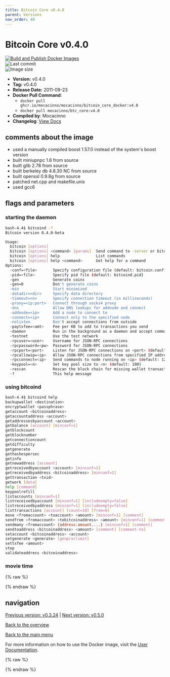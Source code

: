 ```yaml
---
title: Bitcoin Core v0.4.0
parent: Versions
nav_order: 40
---
```


# Bitcoin Core v0.4.0

[![Build and Publish Docker Images](https://github.com/mocacinno/bitcoin_core_docker/actions/workflows/build-and-publish.yml/badge.svg?branch=v4.0)](https://github.com/mocacinno/bitcoin_core_docker/actions/workflows/build-and-publish.yml)  
![Last commit](https://badgen.net/github/last-commit/mocacinno/bitcoin_core_docker/v4.0)  
![Image size](https://badgen.net/docker/size/mocacinno/btc_core/v4.0?color=green)  

- **Version:** v0.4.0
- **Tag:** v0.4.0
- **Release Date:** 2011-09-23
- **Docker Pull Command**:
  - `docker pull ghcr.io/mocacinno/mocacinno/bitcoin_core_docker:v4.0`
  - `docker pull mocacinno/btc_core:v4.0`
- **Compiled by**: Mocacinno
- **Changelog**: [View Docs](https://github.com/bitcoin/bitcoin/tree/v0.4.0/doc)

## comments about the image

- used a manually compiled boost 1.57.0 instead of the system's boost version
- built miniupnpc 1.6 from source
- built glib 2.78 from source
- built berkeley db 4.8.30 NC from source
- built openssl 0.9.8g from source
- patched net.cpp and makefile.unix
- used gcc6

## flags and parameters

### starting the daemon

```bash
bash-4.4$ bitcoind -?
Bitcoin version 0.4.0-beta

Usage:
  bitcoin [options]
  bitcoin [options] <command> [params]  Send command to -server or bitcoind
  bitcoin [options] help                List commands
  bitcoin [options] help <command>      Get help for a command
Options:
  -conf=<file>       Specify configuration file (default: bitcoin.conf)
  -pid=<file>        Specify pid file (default: bitcoind.pid)
  -gen               Generate coins
  -gen=0             Don't generate coins
  -min               Start minimized
  -datadir=<dir>     Specify data directory
  -timeout=<n>       Specify connection timeout (in milliseconds)
  -proxy=<ip:port>   Connect through socks4 proxy
  -dns               Allow DNS lookups for addnode and connect
  -addnode=<ip>      Add a node to connect to
  -connect=<ip>      Connect only to the specified node
  -nolisten          Don't accept connections from outside
  -paytxfee=<amt>    Fee per KB to add to transactions you send
  -daemon            Run in the background as a daemon and accept commands
  -testnet           Use the test network
  -rpcuser=<user>    Username for JSON-RPC connections
  -rpcpassword=<pw>  Password for JSON-RPC connections
  -rpcport=<port>    Listen for JSON-RPC connections on <port> (default: 8332)
  -rpcallowip=<ip>   Allow JSON-RPC connections from specified IP address
  -rpcconnect=<ip>   Send commands to node running on <ip> (default: 127.0.0.1)
  -keypool=<n>       Set key pool size to <n> (default: 100)
  -rescan            Rescan the block chain for missing wallet transactions
  -?                 This help message
```

### using bitcoind

```bash
bash-4.4$ bitcoind help
backupwallet <destination>
encryptwallet <passphrase>
getaccount <bitcoinaddress>
getaccountaddress <account>
getaddressesbyaccount <account>
getbalance [account] [minconf=1]
getblockcount
getblocknumber
getconnectioncount
getdifficulty
getgenerate
gethashespersec
getinfo
getnewaddress [account]
getreceivedbyaccount <account> [minconf=1]
getreceivedbyaddress <bitcoinaddress> [minconf=1]
gettransaction <txid>
getwork [data]
help [command]
keypoolrefill
listaccounts [minconf=1]
listreceivedbyaccount [minconf=1] [includeempty=false]
listreceivedbyaddress [minconf=1] [includeempty=false]
listtransactions [account] [count=10] [from=0]
move <fromaccount> <toaccount> <amount> [minconf=1] [comment]
sendfrom <fromaccount> <tobitcoinaddress> <amount> [minconf=1] [comment] [comment-to]
sendmany <fromaccount> {address:amount,...} [minconf=1] [comment]
sendtoaddress <bitcoinaddress> <amount> [comment] [comment-to]
setaccount <bitcoinaddress> <account>
setgenerate <generate> [genproclimit]
settxfee <amount>
stop
validateaddress <bitcoinaddress>
```

### movie time

{% raw %}
<link rel="stylesheet" href="https://mocacinno.com/asciinema-player.css">
   <div id="fullnode"></div>
   <script src="https://mocacinno.com/asciinema-player.min.js"></script>
   <script>
      AsciinemaPlayer.create('./casts/v0.4.0.cast', document.getElementById('fullnode'));
   </script>
{% endraw %}

## navigation

[Previous version: v0.3.24](./v3.24.md) | [Next version: v0.5.0](./v5.0.md)

[Back to the overview](./Readme.md)

[Back to the main menu](../Readme.md)

For more information on how to use the Docker image, visit the [User Documentation](../userdocs/Readme.md).

<!-- Google tag (gtag.js) -->
{% raw %}
<script async src="https://www.googletagmanager.com/gtag/js?id=G-BPC6NC6FF9"></script>
<script>
  window.dataLayer = window.dataLayer || [];
  function gtag(){dataLayer.push(arguments);}
  gtag('js', new Date());
  gtag('config', 'G-BPC6NC6FF9');
</script>
{% endraw %}
